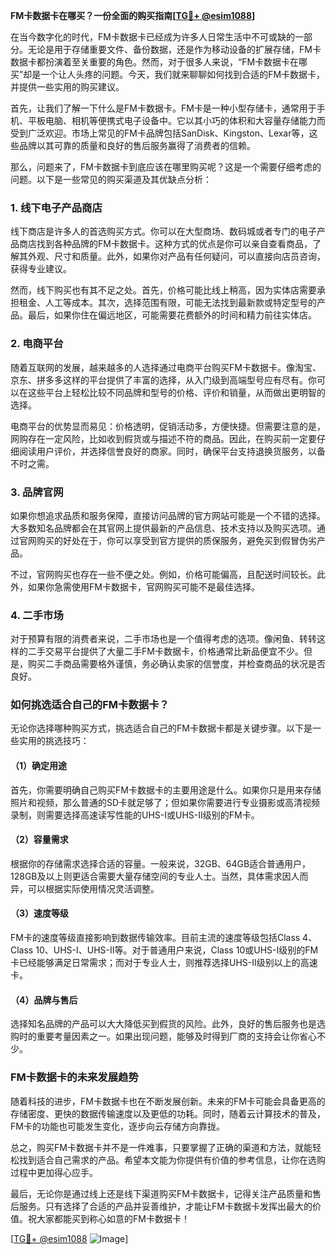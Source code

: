 **FM卡数据卡在哪买？一份全面的购买指南[[TG💪+ @esim1088](https://t.me/s/esim1088)]**

在当今数字化的时代，FM卡数据卡已经成为许多人日常生活中不可或缺的一部分。无论是用于存储重要文件、备份数据，还是作为移动设备的扩展存储，FM卡数据卡都扮演着至关重要的角色。然而，对于很多人来说，“FM卡数据卡在哪买”却是一个让人头疼的问题。今天，我们就来聊聊如何找到合适的FM卡数据卡，并提供一些实用的购买建议。

首先，让我们了解一下什么是FM卡数据卡。FM卡是一种小型存储卡，通常用于手机、平板电脑、相机等便携式电子设备中。它以其小巧的体积和大容量存储能力而受到广泛欢迎。市场上常见的FM卡品牌包括SanDisk、Kingston、Lexar等，这些品牌以其可靠的质量和良好的售后服务赢得了消费者的信赖。

那么，问题来了，FM卡数据卡到底应该在哪里购买呢？这是一个需要仔细考虑的问题。以下是一些常见的购买渠道及其优缺点分析：

### 1. **线下电子产品商店**
线下商店是许多人的首选购买方式。你可以在大型商场、数码城或者专门的电子产品商店找到各种品牌的FM卡数据卡。这种方式的优点是你可以亲自查看商品，了解其外观、尺寸和质量。此外，如果你对产品有任何疑问，可以直接向店员咨询，获得专业建议。

然而，线下购买也有其不足之处。首先，价格可能比线上稍高，因为实体店需要承担租金、人工等成本。其次，选择范围有限，可能无法找到最新款或特定型号的产品。最后，如果你住在偏远地区，可能需要花费额外的时间和精力前往实体店。

### 2. **电商平台**
随着互联网的发展，越来越多的人选择通过电商平台购买FM卡数据卡。像淘宝、京东、拼多多这样的平台提供了丰富的选择，从入门级到高端型号应有尽有。你可以在这些平台上轻松比较不同品牌和型号的价格、评价和销量，从而做出更明智的选择。

电商平台的优势显而易见：价格透明，促销活动多，方便快捷。但需要注意的是，网购存在一定风险，比如收到假货或与描述不符的商品。因此，在购买前一定要仔细阅读用户评价，并选择信誉良好的商家。同时，确保平台支持退换货服务，以备不时之需。

### 3. **品牌官网**
如果你想追求品质和服务保障，直接访问品牌的官方网站可能是一个不错的选择。大多数知名品牌都会在其官网上提供最新的产品信息、技术支持以及购买选项。通过官网购买的好处在于，你可以享受到官方提供的质保服务，避免买到假冒伪劣产品。

不过，官网购买也存在一些不便之处。例如，价格可能偏高，且配送时间较长。此外，如果你急需使用FM卡数据卡，官网购买可能不是最佳选择。

### 4. **二手市场**
对于预算有限的消费者来说，二手市场也是一个值得考虑的选项。像闲鱼、转转这样的二手交易平台提供了大量二手FM卡数据卡，价格通常比新品便宜不少。但是，购买二手商品需要格外谨慎，务必确认卖家的信誉度，并检查商品的状况是否良好。

### 如何挑选适合自己的FM卡数据卡？

无论你选择哪种购买方式，挑选适合自己的FM卡数据卡都是关键步骤。以下是一些实用的挑选技巧：

#### （1）确定用途
首先，你需要明确自己购买FM卡数据卡的主要用途是什么。如果你只是用来存储照片和视频，那么普通的SD卡就足够了；但如果你需要进行专业摄影或高清视频录制，则需要选择高速读写性能的UHS-I或UHS-II级别的FM卡。

#### （2）容量需求
根据你的存储需求选择合适的容量。一般来说，32GB、64GB适合普通用户，128GB及以上则更适合需要大量存储空间的专业人士。当然，具体需求因人而异，可以根据实际使用情况灵活调整。

#### （3）速度等级
FM卡的速度等级直接影响到数据传输效率。目前主流的速度等级包括Class 4、Class 10、UHS-I、UHS-II等。对于普通用户来说，Class 10或UHS-I级别的FM卡已经能够满足日常需求；而对于专业人士，则推荐选择UHS-II级别以上的高速卡。

#### （4）品牌与售后
选择知名品牌的产品可以大大降低买到假货的风险。此外，良好的售后服务也是选购时的重要考量因素之一。如果出现问题，能够及时得到厂商的支持会让你省心不少。

### FM卡数据卡的未来发展趋势

随着科技的进步，FM卡数据卡也在不断发展创新。未来的FM卡可能会具备更高的存储密度、更快的数据传输速度以及更低的功耗。同时，随着云计算技术的普及，FM卡的功能也可能发生变化，逐步向云存储方向靠拢。

总之，购买FM卡数据卡并不是一件难事，只要掌握了正确的渠道和方法，就能轻松找到适合自己需求的产品。希望本文能为你提供有价值的参考信息，让你在选购过程中更加得心应手。

最后，无论你是通过线上还是线下渠道购买FM卡数据卡，记得关注产品质量和售后服务。只有选择了合适的产品并妥善维护，才能让FM卡数据卡发挥出最大的价值。祝大家都能买到称心如意的FM卡数据卡！

[[TG💪+ @esim1088](https://t.me/s/esim1088) ![Image](https://i.postimg.cc/4NQfJmqS/Snipaste-2025-05-13-00-14-12.png)]